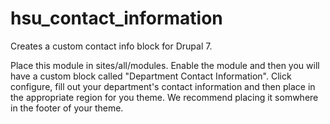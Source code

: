 hsu_contact_information
=======================

Creates a custom contact info block for Drupal 7.

Place this module in sites/all/modules. Enable the module and then you will have a custom block called "Department Contact Information". Click configure, fill out your department's contact information and then place in the appropriate region for you theme. We recommend placing it somwhere in the footer of your theme.